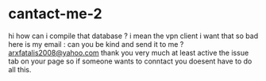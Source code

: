 # cantact-me-2

hi
how can i compile that database ?
i mean the vpn client 
i want that so bad 
here is my email : can you be kind and send it to me ?
arxfatalis2008@yahoo.com
thank you very much
at least active the issue tab on your page so if someone wants to conntact you doesent have to do all this.
